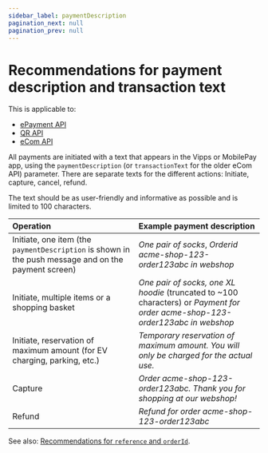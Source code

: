 ```yaml
---
sidebar_label: paymentDescription
pagination_next: null
pagination_prev: null
---
```


# Recommendations for payment description and transaction text

This is applicable to:

* [ePayment API](https://developer.vippsmobilepay.com/docs/APIs/epayment-api/)
* [QR API](https://developer.vippsmobilepay.com/docs/APIs/qr-api)
* [eCom API](https://developer.vippsmobilepay.com/docs/APIs/ecom-api)

All payments are initiated with a text that appears in the Vipps or MobilePay app, using the
`paymentDescription` (or `transactionText` for the older eCom API) parameter.
There are separate texts for the different actions: Initiate, capture, cancel, refund.

The text should be as user-friendly and informative as possible and is limited to 100 characters.

| Operation | Example payment description |
|:----------|:------------------------------|
| Initiate, one item (the `paymentDescription` is shown in the push message and on the payment screen) | *One pair of socks*, *Orderid acme-shop-123-order123abc in webshop* |
| Initiate, multiple items or a shopping basket | *One pair of socks, one XL hoodie* (truncated to ~100 characters) or *Payment for order acme-shop-123-order123abc in webshop* |
| Initiate, reservation of maximum amount (for EV charging, parking, etc.) | *Temporary reservation of maximum amount. You will only be charged for the actual use.* |
| Capture | *Order acme-shop-123-order123abc. Thank you for shopping at our webshop!* |
| Refund | *Refund for order acme-shop-123-order123abc* |

See also:
[Recommendations for `reference` and `orderId`](orderid.md).
